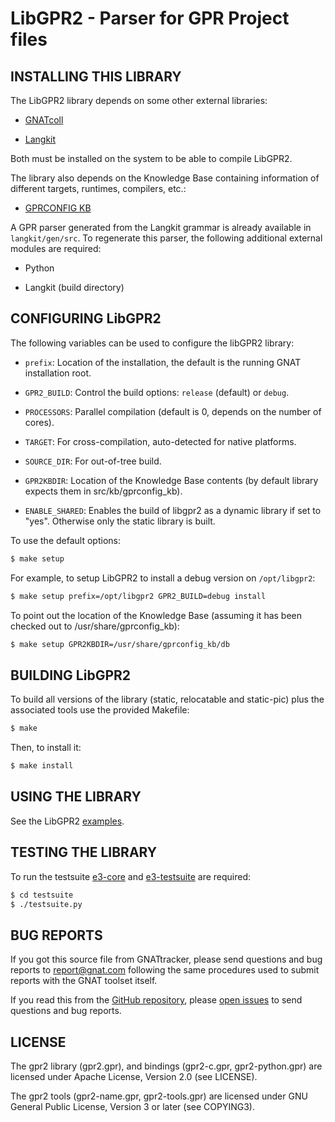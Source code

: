 LibGPR2 - Parser for GPR Project files
======================================


INSTALLING THIS LIBRARY
-----------------------

The LibGPR2 library depends on some other external libraries:

* [GNATcoll](https://github.com/AdaCore/gnatcoll-core)

* [Langkit](https://github.com/AdaCore/langkit)

Both must be installed on the system to be able to compile LibGPR2.

The library also depends on the Knowledge Base containing information
of different targets, runtimes, compilers, etc.:

* [GPRCONFIG KB](https://github.com/AdaCore/gprconfig_kb)

A GPR parser generated from the Langkit grammar is already available
in `langkit/gen/src`. To regenerate this parser, the following additional
external modules are required:

* Python

* Langkit (build directory)


CONFIGURING LibGPR2
-------------------

The following variables can be used to configure the libGPR2 library:

* `prefix`: Location of the installation, the default is the running GNAT
  installation root.

* `GPR2_BUILD`: Control the build options: `release` (default) or `debug`.

* `PROCESSORS`: Parallel compilation (default is 0, depends on the number of
   cores).

* `TARGET`: For cross-compilation, auto-detected for native platforms.

* `SOURCE_DIR`: For out-of-tree build.

* `GPR2KBDIR`: Location of the Knowledge Base contents (by default library
   expects them in src/kb/gprconfig_kb).

* `ENABLE_SHARED`: Enables the build of libgpr2 as a dynamic library if
  set to "yes". Otherwise only the static library is built.

To use the default options:

```sh
$ make setup
```

For example, to setup LibGPR2 to install a debug version on `/opt/libgpr2`:

```sh
$ make setup prefix=/opt/libgpr2 GPR2_BUILD=debug install
```

To point out the location of the Knowledge Base (assuming it has been checked
out to /usr/share/gprconfig_kb):

```sh
$ make setup GPR2KBDIR=/usr/share/gprconfig_kb/db
```

BUILDING LibGPR2
----------------

To build all versions of the library (static, relocatable and
static-pic) plus the associated tools use the provided Makefile:

```sh
$ make
```

Then, to install it:

```sh
$ make install
```


USING THE LIBRARY
-----------------

See the LibGPR2 [examples](examples).


TESTING THE LIBRARY
-------------------

To run the testsuite [e3-core](https://github.com/AdaCore/e3-core) and
[e3-testsuite](https://github.com/AdaCore/e3-testsuite) are required:

```sh
$ cd testsuite
$ ./testsuite.py
```


BUG REPORTS
-----------

If you got this source file from GNATtracker, please send questions and bug
reports to report@gnat.com following the same procedures used to submit reports
with the GNAT toolset itself.

If you read this from the [GitHub repository](https://github.com/AdaCore/gpr),
please [open issues](https://github.com/AdaCore/gpr/issues) to send questions
and bug reports.

LICENSE
-------

The gpr2 library (gpr2.gpr), and bindings (gpr2-c.gpr, gpr2-python.gpr) are
licensed under Apache License, Version 2.0 (see LICENSE).

The gpr2 tools (gpr2-name.gpr, gpr2-tools.gpr) are licensed under GNU General
Public License, Version 3 or later (see COPYING3).
